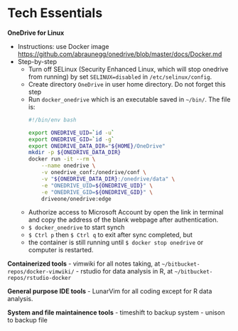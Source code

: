 # Tech Essentials

**OneDrive for Linux**
- Instructions: use Docker image https://github.com/abraunegg/onedrive/blob/master/docs/Docker.md
- Step-by-step
    - Turn off SELinux (Security Enhanced Linux, which will stop onedrive from running) by set `SELINUX=disabled` in `/etc/selinux/config`.
    - Create directory `OneDrive` in user home directory. Do not forget this step
    - Run `docker_onedrive` which is an executable saved in `~/bin/`. The file is:
        ```sh
        #!/bin/env bash
        
        export ONEDRIVE_UID=`id -u`
        export ONEDRIVE_GID=`id -g`
        export ONEDRIVE_DATA_DIR="${HOME}/OneDrive"
        mkdir -p ${ONEDRIVE_DATA_DIR}
        docker run -it --rm \
            --name onedrive \
            -v onedrive_conf:/onedrive/conf \
            -v "${ONEDRIVE_DATA_DIR}:/onedrive/data" \
            -e "ONEDRIVE_UID=${ONEDRIVE_UID}" \
            -e "ONEDRIVE_GID=${ONEDRIVE_GID}" \
            driveone/onedrive:edge
        ```
    - Authorize access to Microsoft Account by open the link in terminal and copy the address of the blank webpage after authentication.
    - `$ docker_onedrive` to start synch
    - `$ Ctrl p` then `$ Ctrl q` to exit after sync completed, but
    - the container is still running until `$ docker stop onedrive` or computer is restarted.

**Containerized tools**
    - vimwiki for all notes taking, at `~/bitbucket-repos/docker-vimwiki/`
    - rstudio for data analysis in R, at `~/bitbucket-repos/rstudio-docker`

**General purpose IDE tools**
    - LunarVim for all coding except for R data analysis.

**System and file maintainence tools**
    - timeshift to backup system
    - unison to backup file
